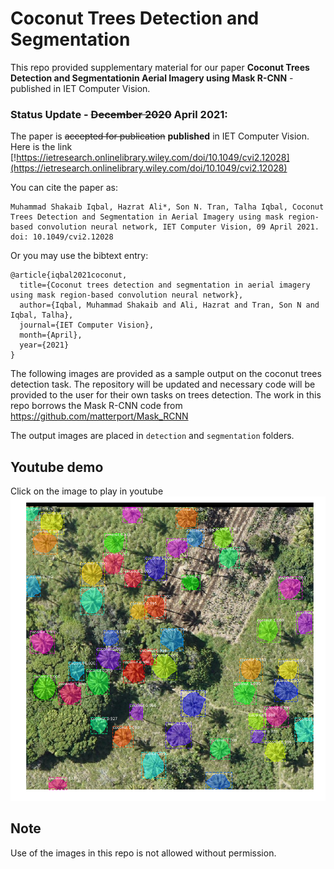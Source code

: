 Coconut Trees Detection and Segmentation
========================================
This repo provided supplementary material for our paper **Coconut Trees Detection and Segmentationin Aerial Imagery using Mask R-CNN** - published in IET Computer Vision.
### Status Update - ~~December 2020~~ April 2021:
The paper is ~~accepted for publication~~ **published** in IET Computer Vision. Here is the link [!https://ietresearch.onlinelibrary.wiley.com/doi/10.1049/cvi2.12028](https://ietresearch.onlinelibrary.wiley.com/doi/10.1049/cvi2.12028)

You can cite the paper as:
```
Muhammad Shakaib Iqbal, Hazrat Ali*, Son N. Tran, Talha Iqbal, Coconut Trees Detection and Segmentation in Aerial Imagery using mask region-based convolution neural network, IET Computer Vision, 09 April 2021.
doi: 10.1049/cvi2.12028  
```

Or you may use the bibtext entry:
```
@article{iqbal2021coconut,
  title={Coconut trees detection and segmentation in aerial imagery using mask region-based convolution neural network},
  author={Iqbal, Muhammad Shakaib and Ali, Hazrat and Tran, Son N and Iqbal, Talha},
  journal={IET Computer Vision},
  month={April},
  year={2021}
}
```

The following images are provided as a sample output on the coconut trees detection task. 
The repository will be updated and necessary code will be provided to the user for their own tasks on trees detection.
The work in this repo borrows the Mask R-CNN code from https://github.com/matterport/Mask_RCNN


The output images are placed in `detection` and `segmentation` folders. 

## Youtube demo
Click on the image to play in youtube
[![Demo on test images for Coconut trees segmentation](segmentation/s1_A07.png)](https://www.youtube.com/watch?v=tnrNLm_gSXs)

## Note
Use of the images in this repo is not allowed without permission. 

